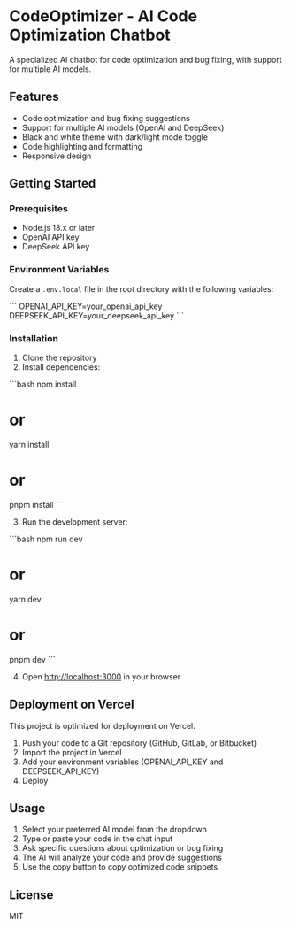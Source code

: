 # CodeOptimizer - AI Code Optimization Chatbot

A specialized AI chatbot for code optimization and bug fixing, with support for multiple AI models.

## Features

- Code optimization and bug fixing suggestions
- Support for multiple AI models (OpenAI and DeepSeek)
- Black and white theme with dark/light mode toggle
- Code highlighting and formatting
- Responsive design

## Getting Started

### Prerequisites

- Node.js 18.x or later
- OpenAI API key
- DeepSeek API key

### Environment Variables

Create a `.env.local` file in the root directory with the following variables:

\`\`\`
OPENAI_API_KEY=your_openai_api_key
DEEPSEEK_API_KEY=your_deepseek_api_key
\`\`\`

### Installation

1. Clone the repository
2. Install dependencies:

\`\`\`bash
npm install
# or
yarn install
# or
pnpm install
\`\`\`

3. Run the development server:

\`\`\`bash
npm run dev
# or
yarn dev
# or
pnpm dev
\`\`\`

4. Open [http://localhost:3000](http://localhost:3000) in your browser

## Deployment on Vercel

This project is optimized for deployment on Vercel.

1. Push your code to a Git repository (GitHub, GitLab, or Bitbucket)
2. Import the project in Vercel
3. Add your environment variables (OPENAI_API_KEY and DEEPSEEK_API_KEY)
4. Deploy

## Usage

1. Select your preferred AI model from the dropdown
2. Type or paste your code in the chat input
3. Ask specific questions about optimization or bug fixing
4. The AI will analyze your code and provide suggestions
5. Use the copy button to copy optimized code snippets

## License

MIT
